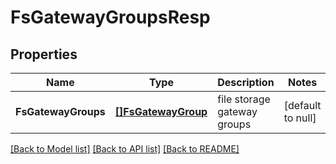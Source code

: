 # FsGatewayGroupsResp

## Properties
Name | Type | Description | Notes
------------ | ------------- | ------------- | -------------
**FsGatewayGroups** | [**[]FsGatewayGroup**](FSGatewayGroup.md) | file storage gateway groups | [default to null]

[[Back to Model list]](../README.md#documentation-for-models) [[Back to API list]](../README.md#documentation-for-api-endpoints) [[Back to README]](../README.md)


